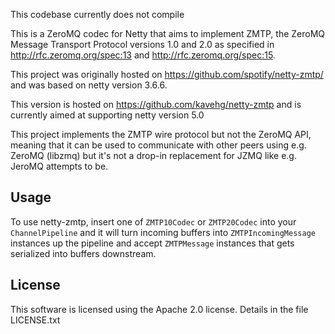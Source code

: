 This codebase currently does not compile

This is a ZeroMQ codec for Netty that aims to implement ZMTP, the ZeroMQ
Message Transport Protocol versions 1.0 and 2.0 as specified in
http://rfc.zeromq.org/spec:13 and http://rfc.zeromq.org/spec:15.

This project was originally hosted on https://github.com/spotify/netty-zmtp/
and was based on netty version 3.6.6.

This version is hosted on https://github.com/kavehg/netty-zmtp and is
currently aimed at supporting netty version 5.0

This project implements the ZMTP wire protocol but not the ZeroMQ API, meaning
that it can be used to communicate with other peers using e.g. ZeroMQ (libzmq)
but it's not a drop-in replacement for JZMQ like e.g. JeroMQ attempts to be.

## Usage

To use netty-zmtp, insert one of `ZMTP10Codec` or `ZMTP20Codec` into your
`ChannelPipeline` and it will turn incoming buffers into  `ZMTPIncomingMessage`
instances up the pipeline and accept `ZMTPMessage` instances that gets
serialized into buffers downstream.

## License

This software is licensed using the Apache 2.0 license. Details in the file
LICENSE.txt
